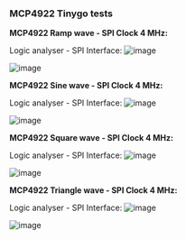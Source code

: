 ### MCP4922 Tinygo tests

**MCP4922 Ramp wave - SPI Clock 4 MHz:**

Logic analyser - SPI Interface:
![image](https://github.com/Gustavomurta/tinyGo_my_experiments/assets/4587366/2d3197be-f7f8-4761-bc8e-b16dbadcd674)

![image](https://github.com/Gustavomurta/tinyGo_my_experiments/assets/4587366/15634c90-ed74-441e-867e-31a9e2508ebc)



**MCP4922 Sine wave - SPI Clock 4 MHz:**

Logic analyser - SPI Interface:
![image](https://github.com/Gustavomurta/tinyGo_my_experiments/assets/4587366/d7f578bb-7cf5-41d8-8337-f26fff3836a5)

![image](https://github.com/Gustavomurta/tinyGo_my_experiments/assets/4587366/03ecb631-ee3f-42cb-90cd-4af7374a1df3)


**MCP4922 Square wave - SPI Clock 4 MHz:**

Logic analyser - SPI Interface:
![image](https://github.com/Gustavomurta/tinyGo_my_experiments/assets/4587366/cdfdfd18-bdf1-4a24-8921-c284a7717f4e)

![image](https://github.com/Gustavomurta/tinyGo_my_experiments/assets/4587366/88adabf3-3287-41bc-9f69-dedd1458a407)



**MCP4922 Triangle wave - SPI Clock 4 MHz:**

Logic analyser - SPI Interface:
![image](https://github.com/Gustavomurta/tinyGo_my_experiments/assets/4587366/4dbafe70-7d78-4f03-9b03-26673b4622f7)

![image](https://github.com/Gustavomurta/tinyGo_my_experiments/assets/4587366/b7b95ac4-ccac-4234-a81c-2f5a4bc5a5d1)





